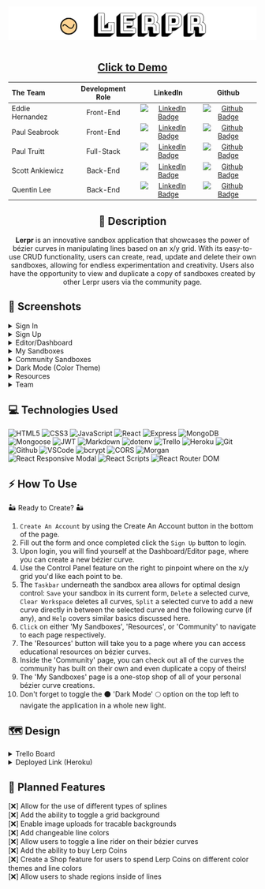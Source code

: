 <div align="center">
<img src="./src/assets/readme/lerpr-header.png">
</div>

#

<div align="center">

## <a href="https://lerpr.pro/">Click to Demo</a>

| The Team        | Development Role |                                                                               LinkedIn                                                                                |                                                                      Github                                                                      |
| :-------------- | :--------------: | :-------------------------------------------------------------------------------------------------------------------------------------------------------------------: | :----------------------------------------------------------------------------------------------------------------------------------------------: |
| Eddie Hernandez |    Front-End     |               [![LinkedIn Badge](https://img.shields.io/badge/-@edhz-blue?style=flat&logo=Linkedin&logoColor=black)](https://www.linkedin.com/in/edhz/)               | [![Github Badge](https://img.shields.io/badge/-eddiehernandez-black?style=flat&logo=Github&logoColor=white)](https://github.com/eddie-hernandez) |
| Paul Seabrook   |    Front-End     | [![LinkedIn Badge](https://img.shields.io/badge/-@paulwarrenseabrook-blue?style=flat&logo=Linkedin&logoColor=black)](https://www.linkedin.com/in/paulwarrenseabrook/) |    [![Github Badge](https://img.shields.io/badge/paulseabrook-black?style=flat&logo=Github&logoColor=white)](https://github.com/paulseabrook)    |
| Paul Truitt     |    Full-Stack    |      [![LinkedIn Badge](https://img.shields.io/badge/-@paultruittdev-blue?style=flat&logo=Linkedin&logoColor=black)](https://www.linkedin.com/in/paultruittdev/)      |      [![Github Badge](https://img.shields.io/badge/-donslaine-black?style=flat&logo=Github&logoColor=white)](https://github.com/donslaine)       |
| Scott Ankiewicz |     Back-End     |    [![LinkedIn Badge](https://img.shields.io/badge/-@scottankiewicz-blue?style=flat&logo=Linkedin&logoColor=black)](https://www.linkedin.com/in/scott-ankiewicz/)    |       [![Github Badge](https://img.shields.io/badge/-ScottAnk-black?style=flat&logo=Github&logoColor=white)](https://github.com/ScottAnk)        |
| Quentin Lee     |     Back-End     |        [![LinkedIn Badge](https://img.shields.io/badge/-@quentinjlee-blue?style=flat&logo=Linkedin&logoColor=black)](https://www.linkedin.com/in/quentinjlee/)        |       [![Github Badge](https://img.shields.io/badge/-QLee2112-black?style=flat&logo=Github&logoColor=white)](https://github.com/QLee2112)        |

## :pencil: Description

<p><b>Lerpr</b> is an innovative sandbox application that showcases the power of bézier curves in manipulating lines based on an x/y grid. With its easy-to-use CRUD functionality, users can create, read, update and delete their own sandboxes, allowing for endless experimentation and creativity. Users also have the opportunity to view and duplicate a copy of sandboxes created by other Lerpr users via the community page.</p>

</div>

 <div id="document" align="left">
  
  ## :camera_flash: Screenshots
  
  <details><summary>Sign In</summary><img src="./src/assets/readme/signin.png"></img></details>

  <details><summary>Sign Up</summary><img src="./src/assets/readme/signup.png"></img></details>

  <details><summary>Editor/Dashboard</summary><img src="./src/assets/readme/editor.png"></img></details>

  <details><summary>My Sandboxes</summary><img src="./src/assets/readme/mysandboxes.png"></img></details>

  <details><summary>Community Sandboxes</summary><img src="./src/assets/readme/community.png"></img></details>

  <details><summary>Dark Mode (Color Theme)</summary><img src="./src/assets/readme/darkmode.png"></img></details>

  <details><summary>Resources</summary><img src="./src/assets/readme/resources.png"></img></details>

  <details><summary>Team</summary><img src="./src/assets/readme/team.png"></img></details>

## :computer: Technologies Used

![HTML5](https://img.shields.io/badge/-HTML5-05122A?style=flat&logo=html5)
![CSS3](https://img.shields.io/badge/-CSS-05122A?style=flat&logo=css3)
![JavaScript](https://img.shields.io/badge/-JavaScript-05122A?style=flat&logo=javascript)
![React](https://img.shields.io/badge/-React-05122A?style=flat&logo=react)
![Express](https://img.shields.io/badge/-Express-05122A?style=flat&logo=express)
![MongoDB](https://img.shields.io/badge/-MongoDB-05122A?style=flat&logo=mongodb)
![Mongoose](https://img.shields.io/badge/-mongoose-05122A?style=flat&logo=mongoose)
![JWT](https://img.shields.io/badge/-JSON_Web_Token-05122A?style=flat&logo=jsonwebtokens)
![Markdown](https://img.shields.io/badge/-Markdown-05122A?style=flat&logo=markdown)
![dotenv](https://img.shields.io/badge/-dotenv-05122A?style=flat&logo=dotenv)
![Trello](https://img.shields.io/badge/-Trello-05122A?style=flat&logo=trello)
![Heroku](https://img.shields.io/badge/-Heroku-05122A?style=flat&logo=heroku)
![Git](https://img.shields.io/badge/-Git-05122A?style=flat&logo=git)
![Github](https://img.shields.io/badge/-GitHub-05122A?style=flat&logo=github)
![VSCode](https://img.shields.io/badge/-VS_Code-05122A?style=flat&logo=visualstudio)
![bcrypt](https://img.shields.io/badge/-bcrypt-05122A?style=flat&logo=bcrypt)
![CORS](https://img.shields.io/badge/-CORS-05122A?style=flat&logo=CORS)
![Morgan](https://img.shields.io/badge/-morgan-05122A?style=flat&logo=morgan)
![React Responsive Modal](https://img.shields.io/badge/-React%20Responsive%20Modal-05122A?style=flat)
![React Scripts](https://img.shields.io/badge/-React%20Scripts-05122A?style=flat)
![React Router DOM](https://img.shields.io/badge/-React%20Router%20DOM-05122A?style=flat&logo=React%20Router%20DOM)

## :zap: How To Use

🏜️ Ready to Create? 🏜️

1. `Create An Account` by using the Create An Account button in the bottom of the page.
2. Fill out the form and once completed click the `Sign Up` button to login.
3. Upon login, you will find yourself at the Dashboard/Editor page, where you can create a new bézier curve.
4. Use the Control Panel feature on the right to pinpoint where on the x/y grid you'd like each point to be.
5. The `Taskbar` underneath the sandbox area allows for optimal design control: `Save` your sandbox in its current form, `Delete` a selected curve, `Clear Workspace` deletes all curves, `Split` a selected curve to add a new curve directly in between the selected curve and the following curve (if any), and `Help` covers similar basics discussed here.
6. `Click` on either 'My Sandboxes', 'Resources', or 'Community' to navigate to each page respectively.
7. The 'Resources' button will take you to a page where you can access educational resources on bézier curves.
8. Inside the 'Community' page, you can check out all of the curves the community has built on their own and even duplicate a copy of theirs!
9. The 'My Sandboxes' page is a one-stop shop of all of your personal bézier curve creations.
10. Don't forget to toggle the 🌑 'Dark Mode' 🌕 option on the top left to navigate the application in a whole new light.

## :world_map: Design

<details closed>
    <summary>Trello Board </summary>
  <a href="https://trello.com/b/MdiMxixR/lerpr"
    > Development Trello</a>
</details>

<details closed>
  <summary> Deployed Link (Heroku) </summary>
  <a href="https://lerpr.pro/"
    > Lerpr Website</a>
</details>

## :rotating_light: Planned Features

[:x:] Allow for the use of different types of splines<br>
[:x:] Add the ability to toggle a grid background<br>
[:x:] Enable image uploads for tracable backgrounds<br>
[:x:] Add changeable line colors<br>
[:x:] Allow users to toggle a line rider on their bézier curves<br>
[:x:] Add the ability to buy Lerp Coins<br>
[:x:] Create a Shop feature for users to spend Lerp Coins on different color themes and line colors<br>
[:x:] Allow users to shade regions inside of lines<br>
